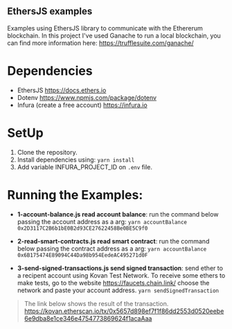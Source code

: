 ## EthersJS examples

Examples using EthersJS library to communicate with the Ethererum blockchain. In this project I've used Ganache to run a local blockchain, you can find more information here: https://trufflesuite.com/ganache/

# Dependencies
 - EthersJS https://docs.ethers.io
 - Dotenv https://www.npmjs.com/package/dotenv
 - Infura (create a free account) https://infura.io

# SetUp
1. Clone the repository.
2. Install dependencies using:
`yarn install`
3. Add variable INFURA_PROJECT_ID on `.env` file.

# Running the Examples:

- **1-account-balance.js read account balance**: run the command below passing the account address as a arg:
`yarn accountBalance 0x2D3117C2B6b1bE0B2d93CE27622458Be0BE5C9f0`

- **2-read-smart-contracts.js read smart contract**: run the command below passing the contract address as a arg:
`yarn accountBalance 0x6B175474E89094C44Da98b954EedeAC495271d0F`

- **3-send-signed-transactions.js send signed transaction**: send ether to a recipent account using Kovan Test Network. To receive some ethers to make tests, go to the website https://faucets.chain.link/ choose the network and paste your account address.
`yarn sendSignedTransaction`
> The link below shows the result of the transaction. https://kovan.etherscan.io/tx/0x5657d898ef7f1f86dd2553d0520eebe6e9dba8e1ce346e4754773869624f1acaAaa
